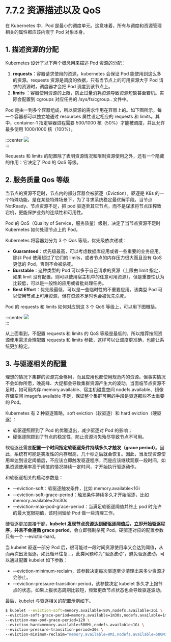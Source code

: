 # 7.7.2 资源描述以及 QoS

在 Kubernetes 中，Pod 是最小的调度单元。这意味着，所有与调度和资源管理相关的属性都应该内嵌于 Pod 对象本身。

## 1. 描述资源的分配

Kubernetes 设计了以下两个概念用来描述 Pod 资源的分配：

1. **requests**：容器请求使用的资源，kubernetes 会保证 Pod 能使用到这么多的资源。requests 资源是调度的依据，只有当节点上的可用资源大于 Pod 请求的资源时，调度器才会把 Pod 调度到该节点上。
2. **limits** ：容器使用资源的上限，防止过量消耗资源导致资源短缺甚至宕机。实际会配置到 cgroups 对应任务的 /sys/fs/cgroup.. 文件中。

Pod 是由一到多个容器组成，所以资源的需求作用在容器上的。如下图所示，每一个容器都可以独立地通过 resources 属性设定相应的 requests 和 limits。其中，container-1 指定容器进程需要 500/1000 核（50%）才能被调度，并且允许最多使用 1000/1000 核（100%）。

:::center
  ![](../assets/requests-limits.png)<br/>
:::

Requests 和 limits 的配置除了表明资源情况和限制资源使用之外，还有一个隐藏的作用：它决定了 Pod 的 QoS 等级。

## 2. 服务质量 Qos 等级

当节点的资源不足时，节点内的部分容器会被驱逐（Eviction）。驱逐是 K8s 的一个特殊功能，是在某些特殊场景下，为了寻求系统稳定最优解手段。当节点 NotReady、节点资源不足，把 pod 驱逐至其它节点，而不是谋求将节点压榨致宕机，更能保护业务的连续性和可用性。


Pod 的 QoS（Quality of Service，服务质量）级别，决定了当节点资源不足时 Kubernetes 如何处理节点上的 Pod。

Kubernetes 将容器划分为 3 个 Qos 等级，优先级依次递减：

- **Guaranteed**：优先级最高，可以考虑数据库应用或者一些重要的业务应用。除非 Pod 使用超过了它们的 limits，或者节点的内存压力很大而且没有 QoS 更低的 Pod，否则不会被杀死。
- **Burstable**：这种类型的 Pod 可以多于自己请求的资源（上限由 limit 指定，如果 limit 没有配置，则可以使用宿主机中的任意可用资源），但是重要性认为比较低，可以是一般性的应用或者批处理任务。
- **Best Effort**：优先级最低，可以是一些临时性的不重要应用。该类型 Pod 可以使用节点上可用资源，但在资源不足时也会被优先杀死。

Pod 的 requests 和 limits 如何对应到这 3 个 QoS 等级上，可以用下图概括。

:::center
  ![](../assets/qos.webp)<br/>
:::

从上面看到，不配置 requests 和 limits 的 QoS 等级是最低的，所以推荐按照资源使用需求合理配置 requests 和 limits 参数，这样可以让调度更准确，也能让系统更加稳定。

## 3. 与驱逐相关的配置

理想的情况下集群的资源完全够用，而且应用也都使用规范内的资源。但事实情况不会如你所愿，晚高峰、大促都会导致集群资源产生大的波动。当面临节点资源不足时，如可用内存 memory.available、宿主机磁盘空间 nodefs.available、镜像存储空间 imagefs.available 不足，保证整个集群可用的手段是驱逐那些不太重要的 Pod。


Kubernetes 有 2 种驱逐策略，soft eviction（软驱逐）和 hard eviction（硬驱逐）：
- 软驱逐照顾到了 Pod 的优雅退出，减少驱逐对 Pod 的影响；
- 硬驱逐照顾到了节点的稳定性，防止资源消失殆尽导致节点不可用。

软驱逐还需要**配置一个时间指定软驱逐条件持续多久才触发（grace period）**。因此，系统有可能是突发性的内存增高，几十秒之后就会恢复。因此，当发现资源使用率达到设定阈值后，不应该立即触发驱逐程序，而是应该继续观察一段时间，如果资源使用率高于阈值的情况持续一定时间，才开始执行驱逐动作。

和软驱逐相关的启动参数是：

- --eviction-soft：软驱逐触发条件，比如 memory.available<1Gi
- --eviction-soft-grace-period：触发条件持续多久才开始驱逐，比如 memory.available=2m30s
- --eviction-max-pod-grace-period：当满足软驱逐阈值并终止 pod 时允许的最大宽限期值，该时间留给 Pod 做一些清理工作。

硬驱逐更加直接干脆，**kubelet 发现节点资源达到硬驱逐阈值后，立即开始驱逐程序，并且不会遵循 grace period**，会立即强制杀死 Pod。硬驱逐对应的配置参数只有一个 --evictio-hard。


当 kubelet 驱逐一部分 Pod 后，很可能过一段时间资源使用率又会达到阈值，从而再次出发驱逐，如此循环往复...。此类问题称为“驱逐波动”，避免驱逐波动，可以通过配置 kubelet 如下参数：
- --eviction-minimum-reclaim，该参数决定每次驱逐至少清理出来多少资源才会停止。
- --eviction-pressure-transition-period，该参数决定 kubelet 多久才上报节点的状态，如果上报状态周期比较短，频繁更改节点状态也会导致驱逐波动。

最后，kubelet 与驱逐相关的配置示例如下。

```bash
$ kubelet --eviction-soft=memory.available<80%,nodefs.available<2Gi \
--eviction-soft-grace-period=memory.available=1m30s,nodefs.available=1m30s \
--eviction-max-pod-grace-period=120 \
--eviction-hard=memory.available<500Mi,nodefs.available<1Gi \
--eviction-pressure-transition-period=30s \
--eviction-minimum-reclaim="memory.available=0Mi,nodefs.available=500Mi,imagefs.available=2Gi"
```




